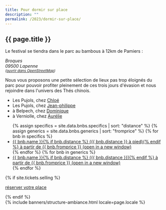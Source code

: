 ```yaml
---
title: Pour dormir sur place
description: ""
permalink: /2023/dormir-sur-place/
---
```


<section class="section">
  <div class="wrapper" markdown="1">

# {{ page.title }}
        
  <p>Le festival se tiendra dans le parc au bambous à 12km de Pamiers :</p>
  <address>Broques<br>09500 Lapenne<br>
    <small>
      (<a href="https://www.openstreetmap.org/directions?from=&to=44.0403%2C3.98892#map=8">ouvrir dans
        OpenStreetMap</a>)
    </small>
  </address>
  <p>Nous vous proposons une petite sélection de lieux pas trop éloignés du parc pour pouvoir profiter pleinement de ces trois jours d'évasion et nous rejoindre dans l'univers des Thés chinois.</p>

<ul>
  <li>Les Pujols, chez <a href="https://www.airbnb.fr/rooms/49921647?check_in=2023-06-23&check_out=2023-06-25">Chloé</a>
  </li>
  <li>Les Pujols, chez <a href="https://www.airbnb.fr/rooms/40355162?location=Lapenne%2C%20France&check_in=2023-06-23&check_out=2023-06-25">Jean-philippe</a></li>
  <li>à Belpech, chez <a href="https://www.airbnb.fr/rooms/33306245?check_in=2023-06-23&check_out=2023-06-25">Dominique</a></li>
  <li>à Verniolle, chez <a href="https://www.airbnb.fr/rooms/16133440?check_in=2023-06-23&check_out=2023-06-25">Aurélie</a></li>
</ul>

<ul>
  {% assign specifics = site.data.bnbs.specifics | sort: "distance" %} {% assign generics = site.data.bnbs.generics | sort:
    "fromprice" %} {% for bnb in specifics %}
  <li>
    <a href="{{ bnb.url }}" target="_blank" rel="noopener noreferrer">{{ bnb.name }}{% if bnb.distance %}
      ({{ bnb.distance }} à pied){% endif %} à partir de {{ bnb.fromprice }}
      <span class="sr-only">(open in a new window)</span>
    </a>
  </li>
  {% endfor %}
  {% for bnb in generics %}
  <li>
    <a href="{{ bnb.url }}" target="_blank" rel="noopener noreferrer">{{ bnb.name }}{% if bnb.distance %}
      ({{ bnb.distance }}){% endif %} à partir de {{ bnb.fromprice
            }}
      <span class="sr-only">(open in a new window)</span>
    </a>
  </li>
  {% endfor %}
</ul>

{% if site.tickets.selling %}
<p class="text-center">
  <a class="button" data-text="réserver votre place"
        href="https://boutique.brutdethé.fr/?categorie=billets"
        title="Venir au parc aux bambous"
        target="_blank">
        <span class="button-inner">réserver votre place</span>
  </a>
</p>
{% endif %}

  </div>
</section>
{% include banners/structure-ambiance.html locale=page.locale %}

